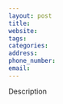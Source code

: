 ```yaml
---
layout: post
title: 
website: 
tags: 
categories: 
address: 
phone_number: 
email: 
---
```

Description